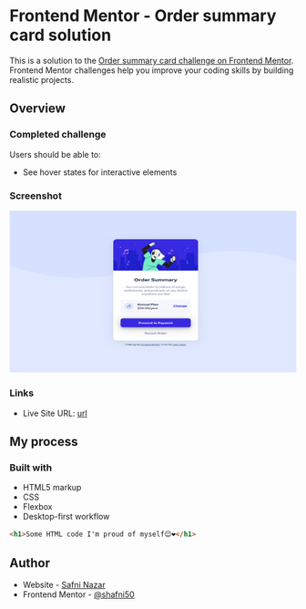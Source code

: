 # Frontend Mentor - Order summary card solution

This is a solution to the [Order summary card challenge on Frontend Mentor](https://www.frontendmentor.io/challenges/order-summary-component-QlPmajDUj). Frontend Mentor challenges help you improve your coding skills by building realistic projects. 

## Overview

### Completed challenge

Users should be able to:

- See hover states for interactive elements

### Screenshot

![](./images/screenshot.png)

### Links

- Live Site URL: [url](https://shafni50.github.io/ordersummarycard/)

## My process

### Built with

- HTML5 markup
- CSS 
- Flexbox
- Desktop-first workflow


```html
<h1>Some HTML code I'm proud of myself😌❤</h1>
```

## Author

- Website - [Safni Nazar](https://linktr.ee/shafni50)
- Frontend Mentor - [@shafni50](https://www.frontendmentor.io/profile/shafni50)
